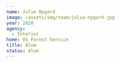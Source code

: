 ```yaml
---
name: Julie Nygard
image: /assets/img/team/julie-nygard.jpg
year: 2020
agency:
  - Interior
home: US Forest Service
title: Alum
status: Alum
---
```



